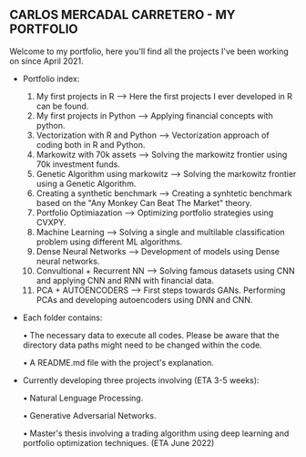   ## CARLOS MERCADAL CARRETERO - MY PORTFOLIO

Welcome to my portfolio, here you'll find all the projects I've been working on since April 2021. 

- Portfolio index:
    
    1)  My first projects in R --> Here the first projects I ever developed in R can be found. 
    2)  My first projects in Python --> Applying financial concepts with python.  
    3)  Vectorization with R and Python --> Vectorization approach of coding both in R and Python. 
    4)  Markowitz with 70k assets --> Solving the markowitz frontier using 70k investment funds. 
    5)  Genetic Algorithm using markowitz --> Solving the markowitz frontier using a Genetic Algorithm.
    6)  Creating a synthetic benchmark --> Creating a synhtetic benchmark based on the "Any Monkey Can Beat The Market" theory. 
    7)  Portfolio Optimiazation --> Optimizing portfolio strategies using CVXPY. 
    8)  Machine Learning --> Solving a single and multilable classification problem using different ML algorithms. 
    9)  Dense Neural Networks --> Development of models using Dense neural networks. 
    10)  Convultional + Recurrent NN --> Solving famous datasets using CNN and applying CNN and RNN with financial data. 
    11)  PCA + AUTOENCODERS --> First steps towards GANs. Performing PCAs and developing autoencoders using DNN and CNN.

- Each folder contains:

    • The necessary data to execute all codes. Please be aware that the directory data paths might need to be changed within the code.

    • A README.md file with the project's explanation. 

- Currently developing three projects involving (ETA 3-5 weeks):

    • Natural Lenguage Processing.

    • Generative Adversarial Networks.

    • Master's thesis involving a trading algorithm using deep learning and portfolio optimization techniques. (ETA June 2022)

    
    
    
